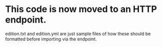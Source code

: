 # This code is now moved to an HTTP endpoint.

edition.txt and edition.yml are just sample files of how these should be formatted before importing via the endpoint.